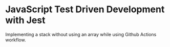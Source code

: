# JavaScript Test Driven Development with Jest

Implementing a stack without using an array while using Github Actions workflow.
